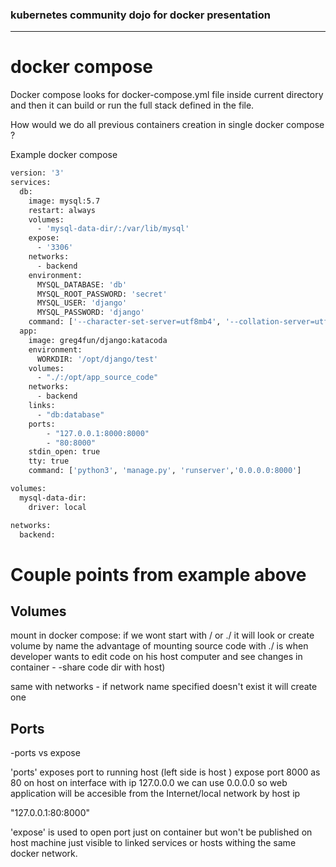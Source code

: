 ### kubernetes community dojo for docker presentation
---  
# docker compose

Docker compose looks for docker-compose.yml file inside current directory and then it can build or run the full stack
defined in the file.

How would we do all previous containers creation  in single docker compose ?

Example docker compose 

```bash
version: '3'
services:
  db:
    image: mysql:5.7
    restart: always
    volumes:
      - 'mysql-data-dir/:/var/lib/mysql'
    expose:
      - '3306'
    networks:
      - backend
    environment:
      MYSQL_DATABASE: 'db'
      MYSQL_ROOT_PASSWORD: 'secret'
      MYSQL_USER: 'django'
      MYSQL_PASSWORD: 'django'
    command: ['--character-set-server=utf8mb4', '--collation-server=utf8mb4_unicode_ci']
  app:
    image: greg4fun/django:katacoda
    environment:
      WORKDIR: '/opt/django/test'
    volumes:
      - "./:/opt/app_source_code"
    networks:
      - backend
    links:
      - "db:database"
    ports:
        - "127.0.0.1:8000:8000"
        - "80:8000"
    stdin_open: true
    tty: true
    command: ['python3', 'manage.py', 'runserver','0.0.0.0:8000']

volumes:
  mysql-data-dir:
    driver: local

networks:
  backend:

```
# Couple points from example above

## Volumes

mount in docker compose:
if we wont start with / or ./ it will look or create volume by name 
the advantage of mounting source code with ./ is when developer wants to edit code on his
host computer and see changes in container - -share code dir with host) 

same with networks - if network name specified doesn't exist it will create one

## Ports

-ports vs expose 

'ports' exposes port to running host (left side is host ) expose port 8000 as 80 on host on interface with ip 127.0.0.0 we
can use 0.0.0.0 so web application will be accesible from the Internet/local network by host ip

"127.0.0.1:80:8000"

'expose' is used to open port just on container but won't be published on host machine just visible to linked services or
hosts withing the same docker network.

